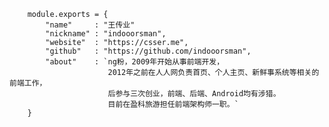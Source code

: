 
        module.exports = {
            "name"     : "王传业"
            "nickname" : "indooorsman",
            "website"  : "https://csser.me",
            "github"   : "https://github.com/indooorsman",
            "about"    : `ng粉，2009年开始从事前端开发，
                          2012年之前在人人网负责首页、个人主页、新鲜事系统等相关的前端工作，
                          后参与三次创业，前端、后端、Android均有涉猎。
                          目前在盈科旅游担任前端架构师一职。`
        }